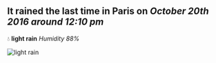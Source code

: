 ## It rained the last time in Paris on *October 20th 2016 around 12:10 pm*
💧  **light rain** *Humidity 88%*

![light rain](http://openweathermap.org/img/w/10d.png)
